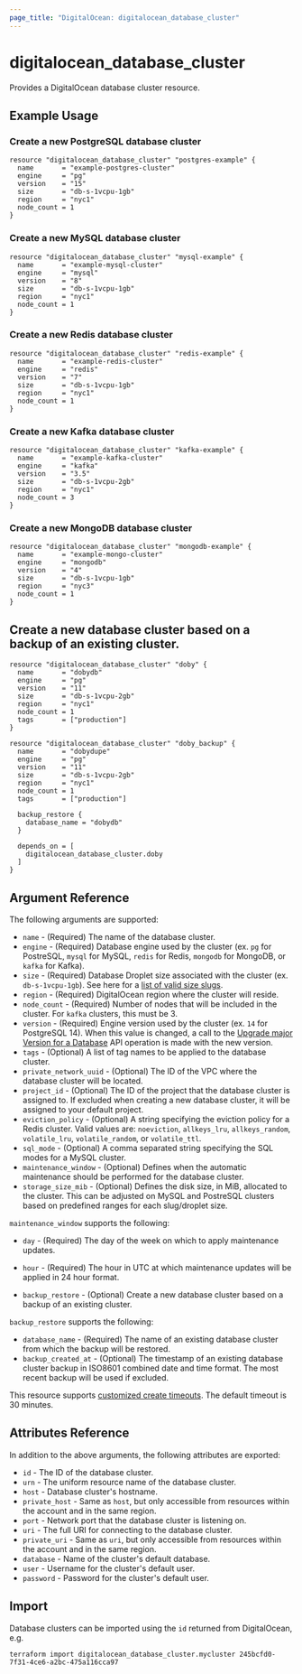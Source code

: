 ```yaml
---
page_title: "DigitalOcean: digitalocean_database_cluster"
---
```


# digitalocean\_database\_cluster

Provides a DigitalOcean database cluster resource.

## Example Usage

### Create a new PostgreSQL database cluster
```hcl
resource "digitalocean_database_cluster" "postgres-example" {
  name       = "example-postgres-cluster"
  engine     = "pg"
  version    = "15"
  size       = "db-s-1vcpu-1gb"
  region     = "nyc1"
  node_count = 1
}
```

### Create a new MySQL database cluster
```hcl
resource "digitalocean_database_cluster" "mysql-example" {
  name       = "example-mysql-cluster"
  engine     = "mysql"
  version    = "8"
  size       = "db-s-1vcpu-1gb"
  region     = "nyc1"
  node_count = 1
}
```

### Create a new Redis database cluster
```hcl
resource "digitalocean_database_cluster" "redis-example" {
  name       = "example-redis-cluster"
  engine     = "redis"
  version    = "7"
  size       = "db-s-1vcpu-1gb"
  region     = "nyc1"
  node_count = 1
}
```

### Create a new Kafka database cluster
```hcl
resource "digitalocean_database_cluster" "kafka-example" {
  name       = "example-kafka-cluster"
  engine     = "kafka"
  version    = "3.5"
  size       = "db-s-1vcpu-2gb"
  region     = "nyc1"
  node_count = 3
}
```

### Create a new MongoDB database cluster
```hcl
resource "digitalocean_database_cluster" "mongodb-example" {
  name       = "example-mongo-cluster"
  engine     = "mongodb"
  version    = "4"
  size       = "db-s-1vcpu-1gb"
  region     = "nyc3"
  node_count = 1
}
```

## Create a new database cluster based on a backup of an existing cluster.
```hcl
resource "digitalocean_database_cluster" "doby" {
  name       = "dobydb"
  engine     = "pg"
  version    = "11"
  size       = "db-s-1vcpu-2gb"
  region     = "nyc1"
  node_count = 1
  tags       = ["production"]
}

resource "digitalocean_database_cluster" "doby_backup" {
  name       = "dobydupe"
  engine     = "pg"
  version    = "11"
  size       = "db-s-1vcpu-2gb"
  region     = "nyc1"
  node_count = 1
  tags       = ["production"]

  backup_restore {
    database_name = "dobydb"
  }

  depends_on = [
    digitalocean_database_cluster.doby
  ]
}
```

## Argument Reference

The following arguments are supported:

* `name` - (Required) The name of the database cluster.
* `engine` - (Required) Database engine used by the cluster (ex. `pg` for PostreSQL, `mysql` for MySQL, `redis` for Redis, `mongodb` for MongoDB, or `kafka` for Kafka).
* `size` - (Required) Database Droplet size associated with the cluster (ex. `db-s-1vcpu-1gb`). See here for a [list of valid size slugs](https://docs.digitalocean.com/reference/api/api-reference/#tag/Databases).
* `region` - (Required) DigitalOcean region where the cluster will reside.
* `node_count` - (Required) Number of nodes that will be included in the cluster. For `kafka` clusters, this must be 3.
* `version` - (Required) Engine version used by the cluster (ex. `14` for PostgreSQL 14).
  When this value is changed, a call to the [Upgrade major Version for a Database](https://docs.digitalocean.com/reference/api/api-reference/#operation/databases_update_major_version) API operation is made with the new version.
* `tags` - (Optional) A list of tag names to be applied to the database cluster.
* `private_network_uuid` - (Optional) The ID of the VPC where the database cluster will be located.
* `project_id` - (Optional) The ID of the project that the database cluster is assigned to. If excluded when creating a new database cluster, it will be assigned to your default project.
* `eviction_policy` - (Optional) A string specifying the eviction policy for a Redis cluster. Valid values are: `noeviction`, `allkeys_lru`, `allkeys_random`, `volatile_lru`, `volatile_random`, or `volatile_ttl`.
* `sql_mode` - (Optional) A comma separated string specifying the  SQL modes for a MySQL cluster.
* `maintenance_window` - (Optional) Defines when the automatic maintenance should be performed for the database cluster.
* `storage_size_mib` - (Optional) Defines the disk size, in MiB, allocated to the cluster. This can be adjusted on MySQL and PostreSQL clusters based on predefined ranges for each slug/droplet size.

`maintenance_window` supports the following:

* `day` - (Required) The day of the week on which to apply maintenance updates.
* `hour` - (Required) The hour in UTC at which maintenance updates will be applied in 24 hour format.

* `backup_restore` - (Optional) Create a new database cluster based on a backup of an existing cluster.

`backup_restore` supports the following:

* `database_name` - (Required) The name of an existing database cluster from which the backup will be restored.
* `backup_created_at` - (Optional) The timestamp of an existing database cluster backup in ISO8601 combined date and time format. The most recent backup will be used if excluded.

This resource supports [customized create timeouts](https://www.terraform.io/docs/language/resources/syntax.html#operation-timeouts). The default timeout is 30 minutes.

## Attributes Reference

In addition to the above arguments, the following attributes are exported:

* `id` - The ID of the database cluster.
* `urn` - The uniform resource name of the database cluster.
* `host` - Database cluster's hostname.
* `private_host` - Same as `host`, but only accessible from resources within the account and in the same region.
* `port` - Network port that the database cluster is listening on.
* `uri` - The full URI for connecting to the database cluster.
* `private_uri` - Same as `uri`, but only accessible from resources within the account and in the same region.
* `database` - Name of the cluster's default database.
* `user` - Username for the cluster's default user.
* `password` - Password for the cluster's default user.

## Import

Database clusters can be imported using the `id` returned from DigitalOcean, e.g.

```
terraform import digitalocean_database_cluster.mycluster 245bcfd0-7f31-4ce6-a2bc-475a116cca97
```
